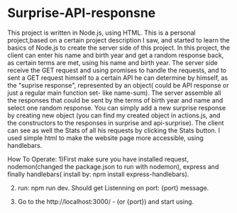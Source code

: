 # Surprise-API-responsne

This project is written in Node.js, using HTML.
This is a personal project,based on a certain project description I saw, and started to learn the basics of Node.js to create the server side of this project.
In this project, the client can enter his name and birth year and get a random response back, as certain terms are met, using his name and birth year.
The server side receive the GET request and using promises to handle the requests, and to sent a GET request himself to a certain API he can determine by himself, as the "suprise response", represented by an object( could be API response or just a regular main function set- like name-sum).
The server assemble all the responses that could be sent by the terms of birth year and name and select one random response.
You can simply add a new surprise response by creating new object (you can find my created object in actions.js, and the constructors to the responses in surprise and api-surprise).
The client can see as well the Stats of all his requests by clicking the Stats button.
I used simple html to make the website page more accessible, using handlebars.

How To Operate:
1)First make sure you have installed request, nodemon(changed the package.json to run with nodemon), express and finally handlebars(
install by: npm install express-handlebars).

2) run: npm run dev. Should get Listenning on port: {port} message.

3) Go to the http://localhost:3000/ - (or {port}) and start using.

